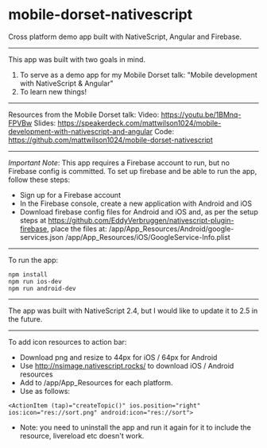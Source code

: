 # mobile-dorset-nativescript
Cross platform demo app built with NativeScript, Angular and Firebase. 

-----

This app was built with two goals in mind. 

1. To serve as a demo app for my Mobile Dorset talk: "Mobile development with NativeScript & Angular"
2. To learn new things!

-----

Resources from the Mobile Dorset talk:
Video: https://youtu.be/1BMnq-FPVBw
Slides: https://speakerdeck.com/mattwilson1024/mobile-development-with-nativescript-and-angular
Code: https://github.com/mattwilson1024/mobile-dorset-nativescript

-----

*Important Note*: This app requires a Firebase account to run, but no Firebase config is committed. 
To set up firebase and be able to run the app, follow these steps:
* Sign up for a Firebase account
* In the Firebase console, create a new application with Android and iOS
* Download firebase config files for Android and iOS and, as per the setup steps at https://github.com/EddyVerbruggen/nativescript-plugin-firebase, place the files at:
    /app/App_Resources/Android/google-services.json
    /app/App_Resources/iOS/GoogleService-Info.plist

-----

To run the app:

```
npm install
npm run ios-dev
npm run android-dev
```

-----

The app was built with NativeScript 2.4, but I would like to update it to 2.5 in the future.

------

To add icon resources to action bar:
- Download png and resize to 44px for iOS / 64px for Android
- Use http://nsimage.nativescript.rocks/ to download iOS / Android resources
- Add to /app/App_Resources for each platform.
- Use as follows:

```
<ActionItem (tap)="createTopic()" ios.position="right" ios:icon="res://sort.png" android:icon="res://sort">
```

- Note: you need to uninstall the app and run it again for it to include the resource, livereload etc doesn't work.
